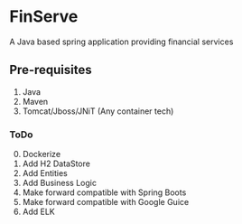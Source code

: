 # FinServe
A Java based spring application providing financial services

## Pre-requisites
1. Java
2. Maven
3. Tomcat/Jboss/JNiT (Any container tech)

### ToDo
0. Dockerize
1. Add H2 DataStore
2. Add Entities
3. Add Business Logic
4. Make forward compatible with Spring Boots
5. Make forward compatible with Google Guice
6. Add ELK
